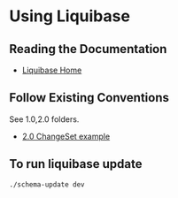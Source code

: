 Using Liquibase
======================

## Reading the Documentation
- [Liquibase Home](https://docs.liquibase.com/home.html)

## Follow Existing Conventions
See 1.0,2.0 folders. 
- [2.0 ChangeSet example](2.0/002_record_mapping.xml)

## To run liquibase update 
```bash
./schema-update dev
```

